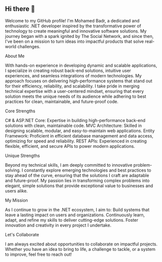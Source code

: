 ## Hi there 👋

Welcome to my GitHub profile! I'm Mohamed Badr, a dedicated and enthusiastic .NET developer inspired by the transformative power of technology to create meaningful and innovative software solutions. My journey began with a spark ignited by The Social Network, and since then, I've been on a mission to turn ideas into impactful products that solve real-world challenges.

About Me

With hands-on experience in developing dynamic and scalable applications, I specialize in creating robust back-end solutions, intuitive user experiences, and seamless integrations of modern technologies. My approach focuses on delivering high-performance systems that stand out for their efficiency, reliability, and scalability.
I take pride in merging technical expertise with a user-centered mindset, ensuring that every solution meets the unique needs of its audience while adhering to best practices for clean, maintainable, and future-proof code.

Core Strengths

C# & ASP.NET Core: Expertise in building high-performance back-end solutions with clean, maintainable code.
MVC Architecture: Skilled in designing scalable, modular, and easy-to-maintain web applications.
Entity Framework: Proficient in efficient database management and data access, optimizing for speed and reliability.
REST APIs: Experienced in creating flexible, efficient, and secure APIs to power modern applications.

Unique Strengths

Beyond my technical skills, I am deeply committed to innovative problem-solving. I constantly explore emerging technologies and best practices to stay ahead of the curve, ensuring that the solutions I craft are adaptable and future-proof. My passion lies in transforming complex problems into elegant, simple solutions that provide exceptional value to businesses and users alike.

My Mission

As I continue to grow in the .NET ecosystem, I aim to:
Build systems that leave a lasting impact on users and organizations.
Continuously learn, adapt, and refine my skills to deliver cutting-edge solutions.
Foster innovation and creativity in every project I undertake.

Let's Collaborate

I am always excited about opportunities to collaborate on impactful projects. Whether you have an idea to bring to life, a challenge to tackle, or a system to improve, feel free to reach out!



